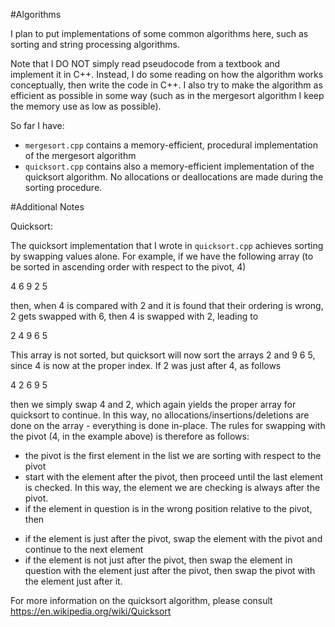 #Algorithms

I plan to put implementations of some common algorithms here, such as sorting and string processing algorithms.

Note that I DO NOT simply read pseudocode from a textbook and implement it in C++. Instead, I do some reading on how the algorithm works conceptually, then write the code in C++. I also try to make the algorithm as efficient as possible in some way (such as in the mergesort algorithm I keep the memory use as low as possible).

So far I have:

+ `mergesort.cpp` contains a memory-efficient, procedural implementation of the mergesort algorithm
+ `quicksort.cpp` contains also a memory-efficient implementation of the quicksort algorithm. No allocations or deallocations are made during the sorting procedure.

#Additional Notes

Quicksort:

The quicksort implementation that I wrote in `quicksort.cpp` achieves sorting by swapping values alone. For example, if we have the following array (to be sorted in ascending order with respect to the pivot, 4)

4 6 9 2 5

then, when 4 is compared with 2 and it is found that their ordering is wrong, 2 gets swapped with 6, then 4 is swapped with 2, leading to

2 4 9 6 5

This array is not sorted, but quicksort will now sort the arrays 2 and 9 6 5, since 4 is now at the proper index. If 2 was just after 4, as follows

4 2 6 9 5

then we simply swap 4 and 2, which again yields the proper array for quicksort to continue. In this way, no allocations/insertions/deletions are done on the array - everything is done in-place. The rules for swapping with the pivot (4, in the example above) is therefore as follows:

+ the pivot is the first element in the list we are sorting with respect to the pivot
+ start with the element after the pivot, then proceed until the last element is checked. In this way, the element we are checking is always after the pivot.
+ if the element in question is in the wrong position relative to the pivot, then
 - if the element is just after the pivot, swap the element with the pivot and continue to the next element
 - if the element is not just after the pivot, then swap the element in question with the element just after the pivot, then swap the pivot with the element just after it.
 
For more information on the quicksort algorithm, please consult https://en.wikipedia.org/wiki/Quicksort

